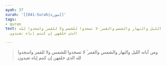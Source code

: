 ```yaml
---
ayah: 37
surah: '[[041-Surah|سورة]]'
tags:
- quran
text: ومن آياته الليل والنهار والشمس والقمر ۚ لا تسجدوا للشمس ولا للقمر واسجدوا لله
  الذي خلقهن إن كنتم إياه تعبدون

---
```

> ومن آياته الليل والنهار والشمس والقمر ۚ لا تسجدوا للشمس ولا للقمر واسجدوا لله الذي خلقهن إن كنتم إياه تعبدون
